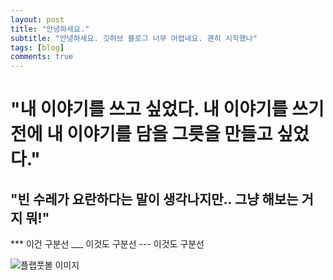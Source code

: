 ```yaml
---
layout: post
title: "안녕하세요."
subtitle: "안녕하세요. 깃허브 블로그 너무 어렵네요. 괜히 시작했나"
tags: [blog]
comments: true
---
```


# "내 이야기를 쓰고 싶었다. 내 이야기를 쓰기 전에 내 이야기를 담을 그릇을 만들고 싶었다."
## "빈 수레가 요란하다는 말이 생각나지만.. 그냥 해보는 거지 뭐!"

*** 이건 구분선
___ 이것도 구분선
--- 이것도 구분선

![플랩풋볼 이미지](https://plab-football.s3.amazonaws.com/media/homeBannerKJPC_ich.png)
